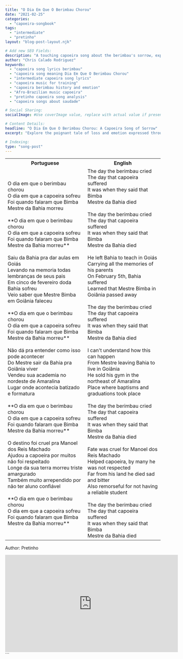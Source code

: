 ```yaml
---
title: "O Dia Em Que O Berimbau Chorou"
date: "2021-02-25"
categories:
  - "capoeira-songbook"
tags:
  - "intermediate"
  - "pretinho"
layout: "blog-post-layout.njk"

# Add new SEO Fields:
description: "A touching capoeira song about the berimbau's sorrow, exploring themes of loss and saudade in the Afro-Brazilian martial art. "
author: "Chris Calado Rodriguez"
keywords:
  - "capoeira song lyrics berimbau"
  - "capoeira song meaning Dia Em Que O Berimbau Chorou"
  - "intermediate capoeira song lyrics"
  - "capoeira music for training"
  - "capoeira berimbau history and emotion"
  - "Afro-Brazilian music capoeira"
  - "pretinho capoeira song analysis"
  - "capoeira songs about saudade"

# Social Sharing:
socialImage: #Use coverImage value, replace with actual value if present

# Content Details:
headline: "O Dia Em Que O Berimbau Chorou: A Capoeira Song of Sorrow"
excerpt: "Explore the poignant tale of loss and emotion expressed through 'O Dia Em Que O Berimbau Chorou', a capoeira song capturing the berimbau's mournful cry."

# Indexing:
type: "song-post"
---
```



<table class="capoeira-table">
    <tr class="header-row">
        <th>Portuguese</th>
        <th>English</th>
    </tr>
    <tr>
        <td>O dia em que o berimbau chorou<br>
O dia em que a capoeira sofreu<br>
Foi quando falaram que Bimba<br>
Mestre da Bahia morreu<br><br>
**O dia em que o berimbau chorou<br>
O dia em que a capoeira sofreu<br>
Foi quando falaram que Bimba<br>
Mestre da Bahia morreu**<br><br>
Saiu da Bahia pra dar aulas em Goiás<br>
Levando na memoria todas lembranças de seus pais<br>
Em cinco de fevereiro doda Bahia sofreu<br>
Veio saber que Mestre Bimba em Goiânia faleceu<br><br>
**O dia em que o berimbau chorou<br>
O dia em que a capoeira sofreu<br>
Foi quando falaram que Bimba<br>
Mestre da Bahia morreu**<br><br>
Não dá pra entender como isso pode acontecer<br>
Do Mestre sair da Bahia pra Goiânia viver<br>
Vendeu sua academia no nordeste de Amaralina<br>
Lugar onde acontecia batizado e formatura<br><br>
**O dia em que o berimbau chorou<br>
O dia em que a capoeira sofreu<br>
Foi quando falaram que Bimba<br>
Mestre da Bahia morreu**<br><br>
O destino foi cruel pra Manoel dos Reis Machado<br>
Ajudou a capoeira por muitos não foi respeitado<br>
Longe da sua terra morreu triste amargurado<br>
Também muito arrependido por não ter aluno confiável<br><br>
**O dia em que o berimbau chorou<br>
O dia em que a capoeira sofreu<br>
Foi quando falaram que Bimba<br>
Mestre da Bahia morreu**</td>
        <td>The day the berimbau cried<br>
The day that capoeira suffered<br>
It was when they said that Bimba<br>
Mestre da Bahia died<br><br>
The day the berimbau cried<br>
The day that capoeira suffered<br>
It was when they said that Bimba<br>
Mestre da Bahia died<br><br>
He left Bahia to teach in Goiás<br>
Carrying all the memories of his parents<br>
On February 5th, Bahia suffered<br>
Learned that Mestre Bimba in Goiânia passed away<br><br>
The day the berimbau cried<br>
The day that capoeira suffered<br>
It was when they said that Bimba<br>
Mestre da Bahia died<br><br>
I can't understand how this can happen<br>
From Mestre leaving Bahia to live in Goiânia<br>
He sold his gym in the northeast of Amaralina<br>
Place where baptisms and graduations took place<br><br>
The day the berimbau cried<br>
The day that capoeira suffered<br>
It was when they said that Bimba<br>
Mestre da Bahia died<br><br>
Fate was cruel for Manoel dos Reis Machado<br>
Helped capoeira, by many he was not respected<br>
Far from his land he died sad and bitter<br>
Also remorseful for not having a reliable student<br><br>
The day the berimbau cried<br>
The day that capoeira suffered<br>
It was when they said that Bimba<br>
Mestre da Bahia died</td>
    </tr>
</table>
<figcaption>

Author: Pretinho

</figcaption>

<iframe width="560" height="315" src="https://www.youtube.com/embed/cxaMT2dKegg" title="YouTube video player" frameborder="0" allow="accelerometer; autoplay; clipboard-write; encrypted-media; gyroscope; picture-in-picture" allowfullscreen></iframe>
```